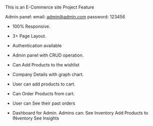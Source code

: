 This is an E-Commerce site 
Project Feature

Admin panel:
email: admin@admin.com
password: 123456

* 100% Responsive.

* 3+ Page Layout.

* Authentication available

* Admin panel with CRUD operation.

* Can Add Products to the wishlist

* Company Details with graph chart.

* User can add products to cart.

* Can Order Products from cart.

* User can See their past orders

* Dashboard for Admin. Admins can:
 See Inventory
 Add Products to INventory
 See Insights